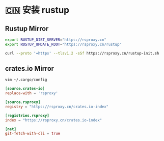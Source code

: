 # 🇨🇳 安装 rustup

## Rustup Mirror

```bash
export RUSTUP_DIST_SERVER="https://rsproxy.cn"
export RUSTUP_UPDATE_ROOT="https://rsproxy.cn/rustup"
```

```bash
curl --proto '=https' --tlsv1.2 -sSf https://rsproxy.cn/rustup-init.sh | sh
```

## crates.io Mirror

```bash
vim ~/.cargo/config
```

```toml
[source.crates-io]
replace-with = 'rsproxy'

[source.rsproxy]
registry = "https://rsproxy.cn/crates.io-index"

[registries.rsproxy]
index = "https://rsproxy.cn/crates.io-index"

[net]
git-fetch-with-cli = true
```
